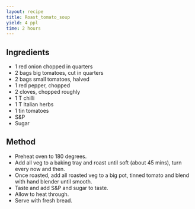 ```yaml
---
layout: recipe
title: Roast_tomato_soup
yield: 4 ppl
time: 2 hours
---
```


## Ingredients
- 1 red onion chopped in quarters
- 2 bags big tomatoes, cut in quarters
- 2 bags small tomatoes, halved
- 1 red pepper, chopped
- 2 cloves, chopped roughly
- 1 T chilli
- 1 T Italian herbs
- 1 tin tomatoes
- S&P
- Sugar

## Method
- Preheat oven to 180 degrees.
-  Add all veg to a baking tray and roast until soft (about 45 mins), turn every now and then.
- Once roasted, add all roasted veg to a big pot, tinned tomato and blend with hand blender until smooth.
- Taste and add S&P and sugar to taste. 
- Allow to heat through. 
- Serve with fresh bread. 
